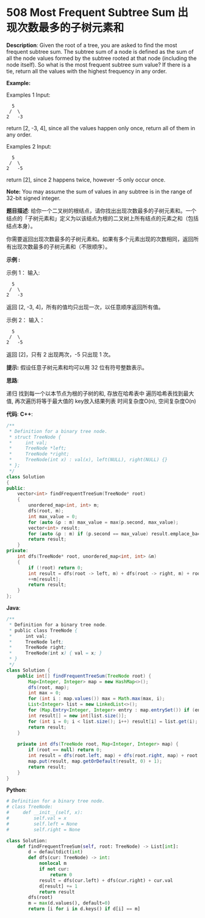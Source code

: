 # 508 Most Frequent Subtree Sum 出现次数最多的子树元素和

__Description__:
Given the root of a tree, you are asked to find the most frequent subtree sum. The subtree sum of a node is defined as the sum of all the node values formed by the subtree rooted at that node (including the node itself). So what is the most frequent subtree sum value? If there is a tie, return all the values with the highest frequency in any order.

__Example:__

Examples 1
Input:

```text
  5
 /  \
2   -3
```

return [2, -3, 4], since all the values happen only once, return all of them in any order.

Examples 2
Input:

```text
  5
 /  \
2   -5
```

return [2], since 2 happens twice, however -5 only occur once.

__Note:__
You may assume the sum of values in any subtree is in the range of 32-bit signed integer.

__题目描述__:
给你一个二叉树的根结点，请你找出出现次数最多的子树元素和。一个结点的「子树元素和」定义为以该结点为根的二叉树上所有结点的元素之和（包括结点本身）。

你需要返回出现次数最多的子树元素和。如果有多个元素出现的次数相同，返回所有出现次数最多的子树元素和（不限顺序）。

__示例 :__

示例 1：
输入:

```text
  5
 /  \
2   -3
```

返回 [2, -3, 4]，所有的值均只出现一次，以任意顺序返回所有值。

示例 2：
输入：

```text
  5
 /  \
2   -5
```

返回 [2]，只有 2 出现两次，-5 只出现 1 次。

__提示:__
假设任意子树元素和均可以用 32 位有符号整数表示。

__思路__:

递归
找到每一个以本节点为根的子树的和, 存放在哈希表中
遍历哈希表找到最大值, 再次遍历将等于最大值的 key放入结果列表
时间复杂度O(n), 空间复杂度O(n)

__代码__:
__C++__:

```C++
/**
 * Definition for a binary tree node.
 * struct TreeNode {
 *     int val;
 *     TreeNode *left;
 *     TreeNode *right;
 *     TreeNode(int x) : val(x), left(NULL), right(NULL) {}
 * };
 */
class Solution 
{
public:
    vector<int> findFrequentTreeSum(TreeNode* root) 
    {
        unordered_map<int, int> m;
        dfs(root, m);
        int max_value = 0;
        for (auto &p : m) max_value = max(p.second, max_value);
        vector<int> result;
        for (auto &p : m) if (p.second == max_value) result.emplace_back(p.first);
        return result;
    }
private:
    int dfs(TreeNode* root, unordered_map<int, int> &m) 
    {
        if (!root) return 0;
        int result = dfs(root -> left, m) + dfs(root -> right, m) + root -> val;
        ++m[result];
        return result;
    }
};
```

__Java__:

```Java
/**
 * Definition for a binary tree node.
 * public class TreeNode {
 *     int val;
 *     TreeNode left;
 *     TreeNode right;
 *     TreeNode(int x) { val = x; }
 * }
 */
class Solution {
    public int[] findFrequentTreeSum(TreeNode root) {
        Map<Integer, Integer> map = new HashMap<>();
        dfs(root, map);
        int max = 0;
        for (int i : map.values()) max = Math.max(max, i);
        List<Integer> list = new LinkedList<>();
        for (Map.Entry<Integer, Integer> entry : map.entrySet()) if (entry.getValue() == max) list.add(entry.getKey());
        int result[] = new int[list.size()];
        for (int i = 0; i < list.size(); i++) result[i] = list.get(i);
        return result;
    }
    
    private int dfs(TreeNode root, Map<Integer, Integer> map) {
        if (root == null) return 0;
        int result = dfs(root.left, map) + dfs(root.right, map) + root.val;
        map.put(result, map.getOrDefault(result, 0) + 1);
        return result;
    }
}
```

__Python__:

```Python
# Definition for a binary tree node.
# class TreeNode:
#     def __init__(self, x):
#         self.val = x
#         self.left = None
#         self.right = None

class Solution:
    def findFrequentTreeSum(self, root: TreeNode) -> List[int]:
        d = defaultdict(int)
        def dfs(cur: TreeNode) -> int:
            nonlocal m
            if not cur:
                return 0
            result = dfs(cur.left) + dfs(cur.right) + cur.val
            d[result] += 1
            return result
        dfs(root)
        m = max(d.values(), default=0)
        return [i for i in d.keys() if d[i] == m]
```
